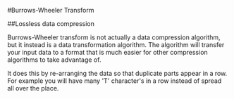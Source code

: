 #Burrows-Wheeler Transform

##Lossless data compression

Burrows-Wheeler transform is not actually a data compression algorithm, but it instead is a data transformation algorithm. The algorithm will transfer your input data to a format that is much easier for other compression algorithms to take advantage of.

It does this by re-arranging the data so that duplicate parts appear in a row. For example you will have many 'T' character's in a row instead of spread all over the place.
